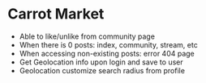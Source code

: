 # Carrot Market

- Able to like/unlike from community page
- When there is 0 posts: index, community, stream, etc
- When accessing non-existing posts: error 404 page
- Get Geolocation info upon login and save to user
- Geolocation customize search radius from profile
